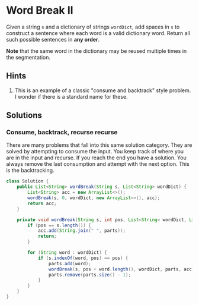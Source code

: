 # Word Break II

Given a string `s` and a dictionary of strings `wordDict`, add spaces in `s` to
construct a sentence where each word is a valid dictionary word. Return all
such possible sentences in **any order**.

**Note** that the same word in the dictionary may be reused multiple times in
the segmentation.

## Hints

1. This is an example of a classic "consume and backtrack" style problem. I
   wonder if there is a standard name for these.

## Solutions

### Consume, backtrack, recurse recurse

There are many problems that fall into this same solution category. They are
solved by attempting to consume the input. You keep track of where you are in
the input and recurse. If you reach the end you have a solution. You always
remove the last consumption and attempt with the next option. This is the
backtracking.

```java
class Solution {
    public List<String> wordBreak(String s, List<String> wordDict) {
        List<String> acc = new ArrayList<>();
        wordBreak(s, 0, wordDict, new ArrayList<>(), acc);
        return acc;
    }

    private void wordBreak(String s, int pos, List<String> wordDict, List<String> parts, List<String> acc) {
        if (pos == s.length()) {
            acc.add(String.join(" ", parts));
            return;
        }

        for (String word : wordDict) {
            if (s.indexOf(word, pos) == pos) {
                parts.add(word);
                wordBreak(s, pos + word.length(), wordDict, parts, acc);
                parts.remove(parts.size() - 1);
            }
        }
    }
}
```
